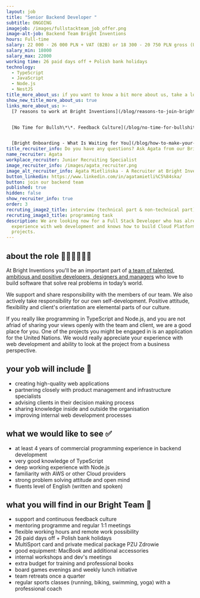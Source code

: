```yaml
---
layout: job
title: "Senior Backend Developer "
subtitle: ONGOING
imagejob: /images/fullstackteam_job_offer.png
image-alt-job: Backend Team Bright Inventions
hours: Full-time
salary: 22 000 - 26 000 PLN + VAT (B2B) or 18 300 - 20 750 PLN gross (UoP)
salary_min: 18000
salary_max: 22000
working time: 26 paid days off + Polish bank holidays
technology:
  - TypeScript
  - JavaScript
  - Node.js
  - NestJS
title_more_about_us: if you want to know a bit more about us, take a look below 🙋🏻‍♀️🙋🏻‍♂️
show_new_title_more_about_us: true
links_more_about_us: >-
  [7 reasons to work at Bright Inventions](/blog/reasons-to-join-bright)


  [No Time for Bullsh\*\*. Feedback Culture](/blog/no-time-for-bullshit-feedback-culture/)


  [Bright Onboarding - What Is Waiting for You](/blog/how-to-make-your-onboarding-bright)
title_recruiter_info: Do you have any questions? Ask Agata from our Bright team!
name_recruiter: Agata
workplace_recruiter: Junior Recruiting Specialist
image_recruiter_info: /images/agata_recruiter.png
image_alt_recruiter_info: Agata Mietlińska - A Recruiter at Bright Inventions
button_linkedin: https://www.linkedin.com/in/agatamietli%C5%84ska/
button: join our backend team
published: true
hidden: false
show_recruiter_info: true
order: 3
recruting_image2_title: interview (technical part & non-technical part)
recruting_image3_title: programming task
description: We are looking now for a Full Stack Developer who has already had
  experience with web development and knows how to build Cloud Platform
  projects.
---
```

## about the role 👩🏻‍💻🧑🏻‍💻

At Bright Inventions you'll be an important part of [a team of talented, ambitious and positive developers, designers and managers](https://brightinventions.pl/about-us/team/) who love to build software that solve real problems in today’s world.

We support and share responsibility with the members of our team. We also actively take responsibility for our own self-development. Positive attitude, flexibility and client's orientation are elemental parts of our culture.

If you really like programming in TypeScript and Node.js, and you are not afriad of sharing your views openly with the team and client, we are a good place for you. One of the projects you might be engaged in is an application for the United Nations. We would really appreciate your experience with web development and ability to look at the project from a business perspective. 

## your yob will include 🚀
 
* creating high-quality web applications
* partnering closely with product management and infrastructure specialists
* advising clients in their decision making process
* sharing knowledge inside and outside the organisation 
* improving internal web development processes

## what we would like to see ✅

*  at least 4 years of commercial programming experience in backend development
*  very good knowledge of TypeScript
*  deep working experience with Node.js
*  familiarity with AWS or other Cloud providers
*  strong problem solving attitude and open mind
*  fluents level of English (written and spoken)

## what you will find in our Bright Team 🧡

*  support and continuous feedback culture
*  mentoring programme and regular 1:1 meetings
*  flexible working hours and remote work possibility
*  26 paid days off + Polish bank holidays
*  MultiSport card and private medical package PZU Zdrowie
*  good equipment: MacBook and additional accessories
*  internal workshops and dev's meetings 
*  extra budget for training and professional books
*  board games evenings and weekly lunch initiative
*  team retreats once a quarter
*  regular sports classes (running, biking, swimming, yoga) with a professional coach
